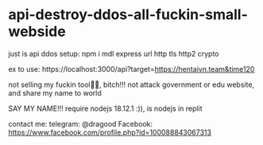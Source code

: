 # api-destroy-ddos-all-fuckin-small-webside
just is api ddos
setup: npm i mdl express url http tls http2 crypto

ex to use: https://localhost:3000/api?target=https://hentaivn.team&time120

not selling my fuckin tool🚬🐸, bitch!!!
not attack government or edu website, and share my name to world

SAY MY NAME!!!
require nodejs 18.12.1 :)), is nodejs in replit 

contact me:
telegram: @dragood
Facebook: https://www.facebook.com/profile.php?id=100088843067313
